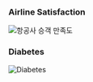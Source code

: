 ### Airline Satisfaction

![항공사 승객 만족도](https://user-images.githubusercontent.com/87642864/209523965-222f58a9-a4dc-4b95-959b-2eb5b4dd275a.jpg)



### Diabetes

![Diabetes](https://user-images.githubusercontent.com/87642864/174126256-654c6422-19da-4916-a87c-06555cbc40d5.jpg)
